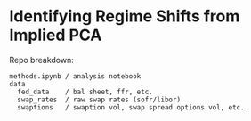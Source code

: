 # Identifying Regime Shifts from Implied PCA

Repo breakdown:
```
methods.ipynb / analysis notebook
data
  fed_data    / bal sheet, ffr, etc. 
  swap_rates  / raw swap rates (sofr/libor)
  swaptions   / swaption vol, swap spread options vol, etc. 
``` 
